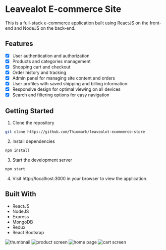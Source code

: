 # Leavealot E-commerce Site
This is a full-stack e-commerce application built using ReactJS on the front-end and NodeJS on the back-end.

## Features
- [x] User authentication and authorization
- [x] Products and categories management
- [x] Shopping cart and checkout
- [x] Order history and tracking
- [x] Admin panel for managing site content and orders
- [x] User profiles with saved shipping and billing information
- [x] Responsive design for optimal viewing on all devices
- [x] Search and filtering options for easy navigation

## Getting Started
1. Clone the repository
```sh
git clone https://github.com/Thiomark/leavealot-ecommerce-store
```
2. Install dependencies
```sh
npm install
```
3. Start the development server
```sh
npm start
```
4. Visit http://localhost:3000 in your browser to view the application.
## Built With
- ReactJS
- NodeJS
- Express
- MongoDB
- Redux
- React Bootsrap

![thumbnail](https://res.cloudinary.com/thiomark/image/upload/v1673564579/portfolio/gadget-store-thumbnail.png)
![product screen](https://res.cloudinary.com/thiomark/image/upload/v1673564577/portfolio/gadget-store-product.png)
![home page](https://res.cloudinary.com/thiomark/image/upload/v1673564579/portfolio/gadget-store-home.png)
![cart screen](https://res.cloudinary.com/thiomark/image/upload/v1673564575/portfolio/gadget-store-cart.png)
